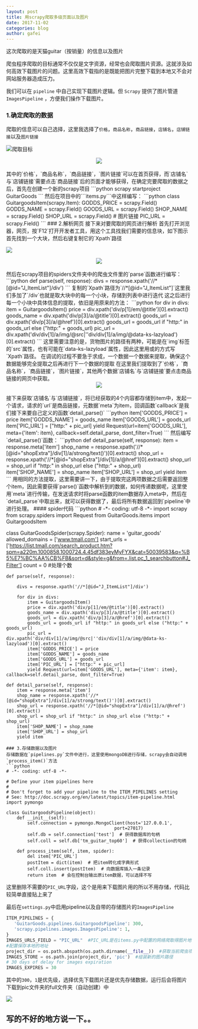 ```yaml
---
layout: post
title: 用scrapy爬取多级页面以及图片
date: 2017-11-02
categories: blog
author: gafei
---
```


这次爬取的是天猫guitar（按销量）的信息以及图片  

爬虫程序爬取的目标通常不仅仅是文字资源，经常也会爬取图片资源。这就涉及如何高效下载图片的问题。这里高效下载指的是既能把图片完整下载到本地又不会对网站服务器造成压力。  

我们可以在 `pipeline` 中自己实现下载图片逻辑。但 `Scrapy` 提供了图片管道 `ImagesPipeline` ，方便我们操作下载图片。

### 1.确定爬取的数据
爬取的信息可以自己选择，这里我选择了`价格`，`商品名称`，`商品链接`，`店铺名`，`店铺链接`以及`图片链接`

![爬取目标](http://oyvmbp6uy.bkt.clouddn.com/20171102_1.png)
<center>
  <img src="http://oyvmbp6uy.bkt.clouddn.com/20171102_2.png"/>
</center>
<br>
其中的`价格`，`商品名称`，`商品链接`，`图片链接`可以在首页获得，而`店铺名`与`店铺链接`需要点击`商品链接`后的页面才能够获得，在确定完要爬取的数据之后，首先在创建一个新的scrapy项目
```python
scrapy startproject GuitarGoods
```
然后在项目中的```items.py```中这样编写：
```python
class GuitargoodsItem(scrapy.Item):
    GODDS_PRICE = scrapy.Field()
    GODDS_NAME = scrapy.Field()
    GOODS_URL = scrapy.Field()
    SHOP_NAME = scrapy.Field()
    SHOP_URL = scrapy.Field()
    # 图片链接
    PIC_URL = scrapy.Field()
```
### 2.解析网页
接下来对要爬取的网页进行解析  
首先打开浏览器，网页，按`F12`打开开发者工具，用这个工具找我们需要的信息块，如下图示首先找到一个大块，然后右键复制它的`Xpath`路径

![](http://oyvmbp6uy.bkt.clouddn.com/20171102_3.png)
<center>
  <img src="http://oyvmbp6uy.bkt.clouddn.com/20171102_4.jpg"/>
</center>
<br>
然后在scrapy项目的spiders文件夹中的爬虫文件里的`parse`函数进行编写：
```python
def parse(self, response):
    divs = response.xpath('//*[@id="J_ItemList"]/div')
```
复制的`Xpath`路径为`//*[@id="J_ItemList"]`这里我们多加了`/div`也就是取大块中的每一个小块，存储到列表中进行迭代  
这之后进行每一个小块中具体信息的提取，依旧是用原来的方法：
```python
    for div in divs:
        item = GuitargoodsItem()
        price = div.xpath('div/p[1]/em/@title')[0].extract()
        goods_name = div.xpath('div/p[3]/a/@title')[0].extract()
        goods_url = div.xpath('div/p[3]/a/@href')[0].extract()
        goods_url = goods_url if "http:" in goods_url else ("http:" + goods_url)
        pic_url = div.xpath('div/div[1]/a/img/@src|''div/div[1]/a/img/@data-ks-lazyload')[0].extract()
```
这里需要注意的是，货物图片的路径有两种，可能是在`img`标签的`src`属性，也有可能在`data-ks-lazyload`属性，因此这里用或的方式写`Xpath`路径。  
在调试的过程不要急于求成，一个数据一个数据来提取，确保这个数据能够完全提取之后再进行下一个数据的提取  
在这里我们提取到了`价格`，`商品名称`，`商品链接`，`图片链接`，其他两个数据`店铺名`与`店铺链接`要点击商品链接的网页中获取。  
<center>
  <img src="http://oyvmbp6uy.bkt.clouddn.com/20171102_5.jpg"/>
</center>
<br>
接下来获取`店铺名`与`店铺链接`，将已经获取的4个内容都存储到item中，发起一个请求，请求的`url`是商品链接，元数据`meta`为item，回调函数`callback`是我们接下来要自己定义的函数`detail_parse()`
```python
item['GODDS_PRICE'] = price
item['GODDS_NAME'] = goods_name
item['GOODS_URL'] = goods_url
item['PIC_URL'] = ["http:" + pic_url]
yield Request(url=item['GOODS_URL'], meta={'item': item}, callback=self.detail_parse, dont_filter=True)
```
然后编写`detail_parse()`函数：
```python
def detail_parse(self, response):
    item = response.meta['item']
    shop_name = response.xpath('//*[@id="shopExtra"]/div[1]/a/strong/text()')[0].extract()
    shop_url = response.xpath('//*[@id="shopExtra"]/div[1]/a/@href')[0].extract()
    shop_url = shop_url if "http:" in shop_url else ("http:" + shop_url)
    item['SHOP_NAME'] = shop_name
    item['SHOP_URL'] = shop_url
    yield item
```
用相同的方法提取，这里需要讲一下，由于提取完这两项数据之后需要返回整个item，因此需要获得`parse()`函数中解析到的数据，如何传递数据呢，这里使用`meta`进行传输，在发送请求时将parse函数的item数据存入meta中，然后在`detail_parse`中取出来，就可以获得数据了，最后将所有数据返回到`pipeline`中进行处理。  
#### spider代码
```python
# -*- coding: utf-8 -*-
import scrapy
from scrapy.spiders import Request
from GuitarGoods.items import GuitargoodsItem

class GuitarGoodsSpider(scrapy.Spider):
    name = 'guitar_goods'
    allowed_domains = ['www.tmall.com']
    start_urls = ['https://list.tmall.com/search_product.htm?spm=a220m.1000858.1000724.4.45df383eyMyFYX&cat=50039583&q=%B5%E7%BC%AA%CB%FB&sort=d&style=g&from=.list.pc_1_searchbutton#J_Filter']
    count = 0 #处理个数


    def parse(self, response):

        divs = response.xpath('//*[@id="J_ItemList"]/div')

        for div in divs:
            item = GuitargoodsItem()
            price = div.xpath('div/p[1]/em/@title')[0].extract()
            goods_name = div.xpath('div/p[3]/a/@title')[0].extract()
            goods_url = div.xpath('div/p[3]/a/@href')[0].extract()
            goods_url = goods_url if "http:" in goods_url else ("http:" + goods_url)
            pic_url = div.xpath('div/div[1]/a/img/@src|''div/div[1]/a/img/@data-ks-lazyload')[0].extract()
            item['GODDS_PRICE'] = price
            item['GODDS_NAME'] = goods_name
            item['GOODS_URL'] = goods_url
            item['PIC_URL'] = ["http:" + pic_url]
            yield Request(url=item['GOODS_URL'], meta={'item': item}, callback=self.detail_parse, dont_filter=True)

    def detail_parse(self, response):
        item = response.meta['item']
        shop_name = response.xpath('//*[@id="shopExtra"]/div[1]/a/strong/text()')[0].extract()
        shop_url = response.xpath('//*[@id="shopExtra"]/div[1]/a/@href')[0].extract()
        shop_url = shop_url if "http:" in shop_url else ("http:" + shop_url)
        item['SHOP_NAME'] = shop_name
        item['SHOP_URL'] = shop_url
        yield item
```
### 3.存储数据以及图片
存储数据在`pipelines.py`文件中进行，这里使用mongoDB进行存储，scrapy会自动调用`process_item()`方法
```python
# -*- coding: utf-8 -*-

# Define your item pipelines here
#
# Don't forget to add your pipeline to the ITEM_PIPELINES setting
# See: http://doc.scrapy.org/en/latest/topics/item-pipeline.html
import pymongo

class GuitargoodsPipeline(object):
    def __init__(self):
        self.connection = pymongo.MongoClient(host='127.0.0.1',
                                         port=27017)
        self.db = self.connection['test']  # 获得数据库的句柄
        self.coll = self.db['tm_guitar_top60']  # 获得collection的句柄

    def process_item(self, item, spider):
        del item['PIC_URL']
        postItem = dict(item)  # 把item转化成字典形式
        self.coll.insert(postItem)  # 向数据库插入一条记录
        return item  # 会在控制台输出原item数据，可以选择不写
```
这里删除不需要的`PIC_URL`字段，这个是用来下载图片用的所以不用存储，代码比较简单直接贴上来了  

最后在`settings.py`中启用pipeline以及自带的存储图片的`ImagesPipeline`
```python
ITEM_PIPELINES = {
   'GuitarGoods.pipelines.GuitargoodsPipeline': 300,
   'scrapy.pipelines.images.ImagesPipeline': 1,
}
IMAGES_URLS_FIELD = "PIC_URL"  #PIC_URL是在items.py中配置的网络爬取得图片地址
#配置保存本地的地址
project_dir = os.path.abspath(os.path.dirname(__file__))  #获取当前爬虫项目的绝对路径
IMAGES_STORE = os.path.join(project_dir, 'pic')  #组装新的图片路径
# 30 days of delay for images expiration
IMAGES_EXPIRES = 30
```
其中的`300`，`1`是优先级，选择优先下载图片还是优先存储数据，运行后会将图片下载到pic文件夹的full文件夹（自动创建）中  

![](http://oyvmbp6uy.bkt.clouddn.com/20171102_6.jpg)

## 写的不好的地方说一下。。
